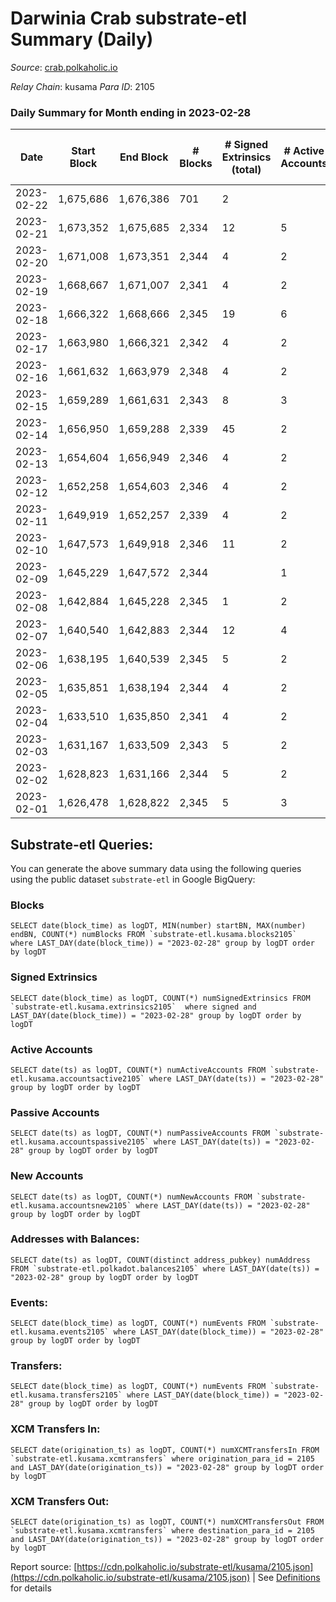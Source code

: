# Darwinia Crab substrate-etl Summary (Daily)

_Source_: [crab.polkaholic.io](https://crab.polkaholic.io)

*Relay Chain*: kusama
*Para ID*: 2105



### Daily Summary for Month ending in 2023-02-28


| Date | Start Block | End Block | # Blocks | # Signed Extrinsics (total) | # Active Accounts | # Passive | # New | # Addresses with Balances | # Events | # Transfers | # XCM Transfers In | # XCM Transfers Out | Issues | 
| ---- | ----------- | --------- | -------- | --------------------------- | ----------------- | --------- | ----- | ------------------------- | -------- | ----------- | ------------------ | ------------------- | ------ |
| 2023-02-22 | 1,675,686 | 1,676,386 | 701 | 2 |  |  |  |  | 1,411 |   |   |   |  |
| 2023-02-21 | 1,673,352 | 1,675,685 | 2,334 | 12 | 5 | 5 |  | 54 | 4,868 | 144 ($201.15) |   |   |  |
| 2023-02-20 | 1,671,008 | 1,673,351 | 2,344 | 4 | 2 |  |  | 54 | 4,705 |   |   |   |  |
| 2023-02-19 | 1,668,667 | 1,671,007 | 2,341 | 4 | 2 |  |  | 54 | 4,699 |   |   |   |  |
| 2023-02-18 | 1,666,322 | 1,668,666 | 2,345 | 19 | 6 | 5 | 1 | 54 | 4,905 | 121 ($559.34) |   |   |  |
| 2023-02-17 | 1,663,980 | 1,666,321 | 2,342 | 4 | 2 |  |  | 53 | 4,701 |   |   |   |  |
| 2023-02-16 | 1,661,632 | 1,663,979 | 2,348 | 4 | 2 |  |  | 53 | 4,713 |   |   |   |  |
| 2023-02-15 | 1,659,289 | 1,661,631 | 2,343 | 8 | 3 | 1 |  | 53 | 4,781 | 61 ($9.97) |   |   |  |
| 2023-02-14 | 1,656,950 | 1,659,288 | 2,339 | 45 | 2 | 1 |  | 53 | 5,010 | 151 ($2.48) |   |   |  |
| 2023-02-13 | 1,654,604 | 1,656,949 | 2,346 | 4 | 2 |  |  | 53 | 4,709 |   |   |   |  |
| 2023-02-12 | 1,652,258 | 1,654,603 | 2,346 | 4 | 2 |  |  | 53 | 4,710 |   |   |   |  |
| 2023-02-11 | 1,649,919 | 1,652,257 | 2,339 | 4 | 2 |  |  | 53 | 4,695 |   |   |   |  |
| 2023-02-10 | 1,647,573 | 1,649,918 | 2,346 | 11 | 2 |  |  | 53 | 4,737 |   |   |   |  |
| 2023-02-09 | 1,645,229 | 1,647,572 | 2,344 |  | 1 |  |  | 53 | 4,689 |   |   |   |  |
| 2023-02-08 | 1,642,884 | 1,645,228 | 2,345 | 1 | 2 |  |  | 53 | 4,696 |   |   |   |  |
| 2023-02-07 | 1,640,540 | 1,642,883 | 2,344 | 12 | 4 | 1 | 1 | 53 | 4,838 | 91 ($0.20) |   |   |  |
| 2023-02-06 | 1,638,195 | 1,640,539 | 2,345 | 5 | 2 | 1 |  | 52 | 4,777 | 66 ($0.06) |   |   |  |
| 2023-02-05 | 1,635,851 | 1,638,194 | 2,344 | 4 | 2 |  |  | 52 | 4,706 |   |   |   |  |
| 2023-02-04 | 1,633,510 | 1,635,850 | 2,341 | 4 | 2 |  |  | 52 | 4,699 |   |   |   |  |
| 2023-02-03 | 1,631,167 | 1,633,509 | 2,343 | 5 | 2 | 1 |  | 52 | 4,773 | 66 ($0.06) |   |   |  |
| 2023-02-02 | 1,628,823 | 1,631,166 | 2,344 | 5 | 2 | 1 |  | 52 | 4,776 | 66 ($0.06) |   |   |  |
| 2023-02-01 | 1,626,478 | 1,628,822 | 2,345 | 5 | 3 | 2 |  | 52 | 4,774 | 61 ($0.03) |   | 1 ($0.005) |  |

## Substrate-etl Queries:
You can generate the above summary data using the following queries using the public dataset `substrate-etl` in Google BigQuery:


### Blocks
```
SELECT date(block_time) as logDT, MIN(number) startBN, MAX(number) endBN, COUNT(*) numBlocks FROM `substrate-etl.kusama.blocks2105`  where LAST_DAY(date(block_time)) = "2023-02-28" group by logDT order by logDT
```


### Signed Extrinsics
```
SELECT date(block_time) as logDT, COUNT(*) numSignedExtrinsics FROM `substrate-etl.kusama.extrinsics2105`  where signed and LAST_DAY(date(block_time)) = "2023-02-28" group by logDT order by logDT
```


### Active Accounts
```
SELECT date(ts) as logDT, COUNT(*) numActiveAccounts FROM `substrate-etl.kusama.accountsactive2105` where LAST_DAY(date(ts)) = "2023-02-28" group by logDT order by logDT
```


### Passive Accounts
```
SELECT date(ts) as logDT, COUNT(*) numPassiveAccounts FROM `substrate-etl.kusama.accountspassive2105` where LAST_DAY(date(ts)) = "2023-02-28" group by logDT order by logDT
```


### New Accounts
```
SELECT date(ts) as logDT, COUNT(*) numNewAccounts FROM `substrate-etl.kusama.accountsnew2105` where LAST_DAY(date(ts)) = "2023-02-28" group by logDT order by logDT
```


### Addresses with Balances:
```
SELECT date(ts) as logDT, COUNT(distinct address_pubkey) numAddress FROM `substrate-etl.polkadot.balances2105` where LAST_DAY(date(ts)) = "2023-02-28" group by logDT order by logDT
```


### Events:
```
SELECT date(block_time) as logDT, COUNT(*) numEvents FROM `substrate-etl.kusama.events2105` where LAST_DAY(date(block_time)) = "2023-02-28" group by logDT order by logDT
```


### Transfers:
```
SELECT date(block_time) as logDT, COUNT(*) numEvents FROM `substrate-etl.kusama.transfers2105` where LAST_DAY(date(block_time)) = "2023-02-28" group by logDT order by logDT
```


### XCM Transfers In:
```
SELECT date(origination_ts) as logDT, COUNT(*) numXCMTransfersIn FROM `substrate-etl.kusama.xcmtransfers` where origination_para_id = 2105 and LAST_DAY(date(origination_ts)) = "2023-02-28" group by logDT order by logDT
```


### XCM Transfers Out:
```
SELECT date(origination_ts) as logDT, COUNT(*) numXCMTransfersOut FROM `substrate-etl.kusama.xcmtransfers` where destination_para_id = 2105 and LAST_DAY(date(origination_ts)) = "2023-02-28" group by logDT order by logDT
```



Report source: [https://cdn.polkaholic.io/substrate-etl/kusama/2105.json](https://cdn.polkaholic.io/substrate-etl/kusama/2105.json) | See [Definitions](/DEFINITIONS.md) for details

